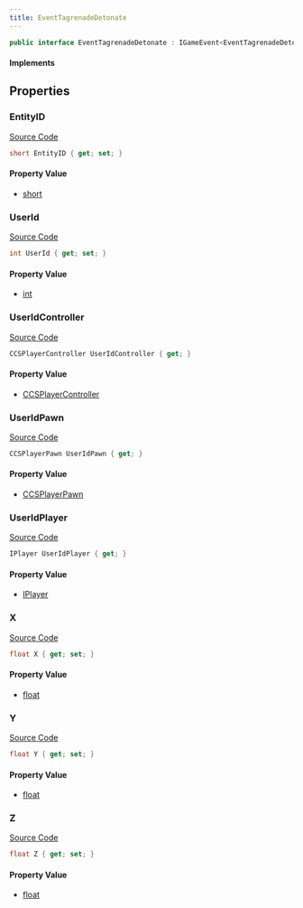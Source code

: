 ```yaml
---
title: EventTagrenadeDetonate
---
```


```csharp
public interface EventTagrenadeDetonate : IGameEvent<EventTagrenadeDetonate>
```

#### Implements

## Properties

### EntityID

[Source Code](https://github.com/swiftly-solution/swiftlys2/blob/main/managed/src/SwiftlyS2.Generated/GameEvents/Interfaces/EventTagrenadeDetonate.cs#L42)

```csharp
short EntityID { get; set; }
```

#### Property Value

- [short](https://learn.microsoft.com/dotnet/api/system.int16)

### UserId

[Source Code](https://github.com/swiftly-solution/swiftlys2/blob/main/managed/src/SwiftlyS2.Generated/GameEvents/Interfaces/EventTagrenadeDetonate.cs#L37)

```csharp
int UserId { get; set; }
```

#### Property Value

- [int](https://learn.microsoft.com/dotnet/api/system.int32)

### UserIdController

[Source Code](https://github.com/swiftly-solution/swiftlys2/blob/main/managed/src/SwiftlyS2.Generated/GameEvents/Interfaces/EventTagrenadeDetonate.cs#L22)

```csharp
CCSPlayerController UserIdController { get; }
```

#### Property Value

- [CCSPlayerController](/docs/api/shared/schemadefinitions/ccsplayercontroller)

### UserIdPawn

[Source Code](https://github.com/swiftly-solution/swiftlys2/blob/main/managed/src/SwiftlyS2.Generated/GameEvents/Interfaces/EventTagrenadeDetonate.cs#L28)

```csharp
CCSPlayerPawn UserIdPawn { get; }
```

#### Property Value

- [CCSPlayerPawn](/docs/api/shared/schemadefinitions/ccsplayerpawn)

### UserIdPlayer

[Source Code](https://github.com/swiftly-solution/swiftlys2/blob/main/managed/src/SwiftlyS2.Generated/GameEvents/Interfaces/EventTagrenadeDetonate.cs#L31)

```csharp
IPlayer UserIdPlayer { get; }
```

#### Property Value

- [IPlayer](/docs/api/shared/players/iplayer)

### X

[Source Code](https://github.com/swiftly-solution/swiftlys2/blob/main/managed/src/SwiftlyS2.Generated/GameEvents/Interfaces/EventTagrenadeDetonate.cs#L47)

```csharp
float X { get; set; }
```

#### Property Value

- [float](https://learn.microsoft.com/dotnet/api/system.single)

### Y

[Source Code](https://github.com/swiftly-solution/swiftlys2/blob/main/managed/src/SwiftlyS2.Generated/GameEvents/Interfaces/EventTagrenadeDetonate.cs#L52)

```csharp
float Y { get; set; }
```

#### Property Value

- [float](https://learn.microsoft.com/dotnet/api/system.single)

### Z

[Source Code](https://github.com/swiftly-solution/swiftlys2/blob/main/managed/src/SwiftlyS2.Generated/GameEvents/Interfaces/EventTagrenadeDetonate.cs#L57)

```csharp
float Z { get; set; }
```

#### Property Value

- [float](https://learn.microsoft.com/dotnet/api/system.single)

